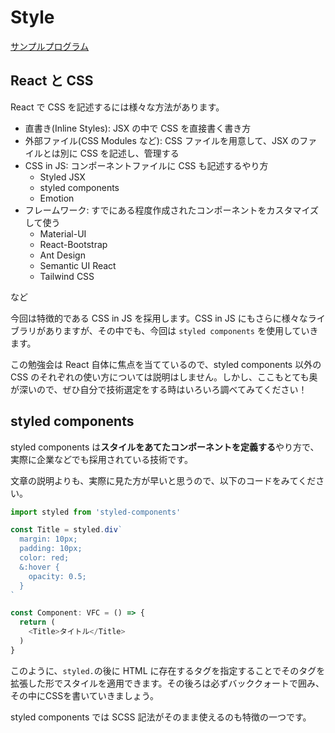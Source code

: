 # Style

[サンプルプログラム](https://github.com/sekiyan372/react-study-sample/blob/main/src/pages/week2/StyledComponents.tsx)

## React と CSS

React で CSS を記述するには様々な方法があります。

- 直書き(Inline Styles): JSX の中で CSS を直接書く書き方
- 外部ファイル(CSS Modules など): CSS ファイルを用意して、JSX のファイルとは別に CSS を記述し、管理する
- CSS in JS: コンポーネントファイルに CSS も記述するやり方
  - Styled JSX
  - styled components
  - Emotion
- フレームワーク: すでにある程度作成されたコンポーネントをカスタマイズして使う
  - Material-UI
  - React-Bootstrap
  - Ant Design
  - Semantic UI React
  - Tailwind CSS

など

今回は特徴的である CSS in JS を採用します。CSS in JS にもさらに様々なライブラリがありますが、その中でも、今回は `styled components` を使用していきます。

この勉強会は React 自体に焦点を当てているので、styled components 以外の CSS のそれぞれの使い方については説明はしません。しかし、ここもとても奥が深いので、ぜひ自分で技術選定をする時はいろいろ調べてみてください！

## styled components

styled components は**スタイルをあてたコンポーネントを定義する**やり方で、実際に企業などでも採用されている技術です。

文章の説明よりも、実際に見た方が早いと思うので、以下のコードをみてください。
```typescript
import styled from 'styled-components'

const Title = styled.div`
  margin: 10px;
  padding: 10px;
  color: red;
  &:hover {
    opacity: 0.5;
  }
`

const Component: VFC = () => {
  return (
    <Title>タイトル</Title>
  )
}
```

このように、`styled.`の後に HTML に存在するタグを指定することでそのタグを拡張した形でスタイルを適用できます。その後ろは必ずバッククォートで囲み、その中にCSSを書いていきましょう。

styled components では SCSS 記法がそのまま使えるのも特徴の一つです。
